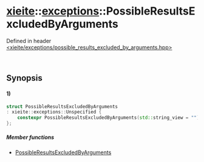 # [xieite](../../xieite.md)\:\:[exceptions](../../exceptions.md)\:\:PossibleResultsExcludedByArguments
Defined in header [<xieite/exceptions/possible_results_excluded_by_arguments.hpp>](../../../include/xieite/exceptions/possible_results_excluded_by_arguments.hpp)

&nbsp;

## Synopsis
#### 1)
```cpp
struct PossibleResultsExcludedByArguments
: xieite::exceptions::Unspecified {
    constexpr PossibleResultsExcludedByArguments(std::string_view = "");
};
```
##### Member functions
- [PossibleResultsExcludedByArguments](./structures/possible_results_excluded_by_arguments/1/operators/constructor.md)
